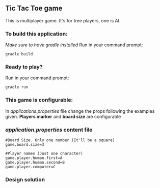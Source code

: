 ## Tic Tac Toe game

This is multiplayer game. It's for tree players, one is AI.

### To build this application:
*Make sure to have gradle installed*
Run in your command prompt:
```
gradle build
```

### Ready to play?
Run in your command prompt:
```
gradle run
```

### This game is configurable:
In *applications.properties* file change the props following the examples given. **Players marker** and **board size** are configurable


### _application.properties_ content file

```
#Board Size. Only one number (It'll be a square)
game.board.size=3

#Player names (Just one character)
game.player.human.first=A
game.player.human.second=B
game.player.computer=C
```

### Design solution
